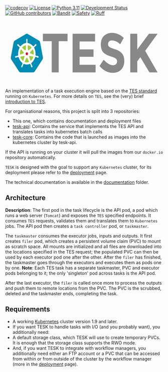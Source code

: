 [![codecov](https://codecov.io/gh/elixir-cloud-aai/TESK/branch/main/graph/badge.svg)](https://codecov.io/gh/elixir-cloud-aai/TESK)
[![License](https://img.shields.io/badge/License-Apache_2.0-blue.svg)](./LICENSE)
[![Python 3.11](https://img.shields.io/badge/python-3.11-blue.svg)](https://www.python.org/downloads/release/python-311/)
[![Development Status](https://img.shields.io/badge/status-beta-yellow.svg)](https://github.com/elixir-cloud-aai/TESK)
[![GitHub contributors](https://img.shields.io/github/contributors/elixir-cloud-aai/TESK)](https://github.com/elixir-cloud-aai/TESK/graphs/contributors)
[![Bandit](https://img.shields.io/badge/security-bandit-yellow.svg)](https://bandit.readthedocs.io/en/latest/)
[![Safety](https://img.shields.io/badge/security-safety-orange.svg)](https://safetycli.com/product/safety-cli)
[![Ruff](https://img.shields.io/badge/code%20style-ruff-000000.svg)](https://docs.astral.sh/ruff/)

<img src="/images/TESKlogowfont.png" height="200">

An implementation of a task execution engine based on the [TES standard](https://github.com/ga4gh/task-execution-schemas) running on `Kubernetes`. For more details on `TES`, see the (very) brief [introduction to TES](docs/tesintro.md).

For organisational reasons, this project is split into 3 repositories:

- This one, which contains documentation and deployment files
- [tesk-api](https://github.com/elixir-cloud-aai/tesk-api): Contains the service that implements the TES API and translates tasks into kubernetes batch calls
- [tesk-core](https://github.com/elixir-cloud-aai/tesk-core): Contains the code that is launched as images into the kubernetes cluster by tesk-api.

If the API is running on your cluster it will pull the images from our `docker.io` repository automatically.

`TESK` is designed with the goal to support any `Kubernetes` cluster, for its deployment please refer to the [deployment](deployment/documentation/deployment.md) page.

The technical documentation is available in the [documentation](deployment/documentation) folder.

## Architecture

<!-- TODO: Change the image remove tomcat, change naming etc -->

**Description**: The first pod in the task lifecycle is the API pod, a pod which runs a web server (`Tomcat`) and exposes the `TES` specified endpoints. It consumes `TES` requests, validates them and translates them to `Kubernetes` jobs. The API pod then creates a `task controller` pod, or `taskmaster`.

The `taskmaster` consumes the executor jobs, inputs and outputs. It first creates `filer` pod, which creates a persistent volume claim (PVC) to mount as scratch space. All mounts are initialized and all files are downloaded into the locations specified in the TES request; the populated PVC can then be used by each executor pod one after the other. After the `filer` has finished, the taskmaster goes through the executors and executes them as pods one by one. **Note**: Each TES task has a separate taskmaster, PVC and executor pods belonging to it; the only 'singleton' pod across tasks is the API pod.

After the last executor, the `filer` is called once more to process the outputs and push them to remote locations from the PVC. The PVC is the scrubbed, deleted and the taskmaster ends, completing the task.

## Requirements

- A working [Kubernetes](https://kubernetes.io/) cluster version 1.9 and later.
- If you want TESK to handle tasks with I/O (and you probably want), you additionally need:
- A default storage class, which TESK will use to create temporary PVCs. It is enough that the storage class supports the RWO mode.
- And, if you want TESK to integrate with workflow managers, you additionally need either an FTP account or a PVC that can be accessed from within or from outside of the cluster by the workflow manager (more in the [deployment](deployment/documentation/deployment.md) page).
